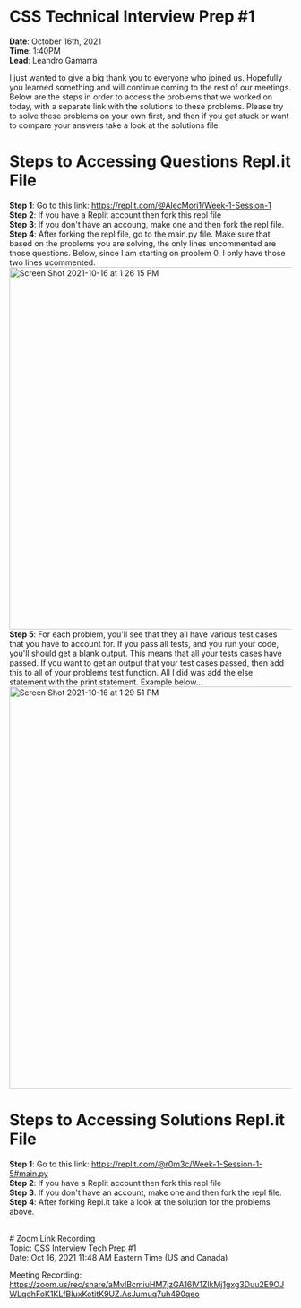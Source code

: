 # CSS Technical Interview Prep #1

<b>Date</b>: October 16th, 2021 <br>
<b>Time</b>: 1:40PM <br>
<b>Lead</b>: Leandro Gamarra <br>

I just wanted to give a big thank you to everyone who joined us. Hopefully you learned something and will continue coming to the rest of our meetings. Below are the steps in order to access the problems that we worked on today, with a separate link with the solutions to these problems. Please try to solve these problems on your own first, and then if you get stuck or want to compare your answers take a look at the solutions file.

# Steps to Accessing Questions Repl.it File

<b>Step 1</b>: Go to this link: https://replit.com/@AlecMori1/Week-1-Session-1 <br>
<b>Step 2</b>: If you have a Replit account then fork this repl file <br>
<b>Step 3</b>: If you don't have an accoung, make one and then fork the repl file. <br>
<b>Step 4</b>: After forking the repl file, go to the main.py file. Make sure that based on the problems you are solving, the only lines uncommented are those questions. Below, since I am starting on problem 0, I only have those two lines ucommented. <br> 
<img width="647" alt="Screen Shot 2021-10-16 at 1 26 15 PM" src="https://user-images.githubusercontent.com/33881291/137596676-2078d795-371a-4eee-91ce-b74e687fa9c7.png"> <br>
<b>Step 5</b>: For each problem, you'll see that they all have various test cases that you have to account for. If you pass all tests, and you run your code, you'll should get a blank output. This means that all your tests cases have passed. If you want to get an output that your test cases passed, then add this to all of your problems test function. All I did was add the else statement with the print statement. Example below... <br>
<img width="718" alt="Screen Shot 2021-10-16 at 1 29 51 PM" src="https://user-images.githubusercontent.com/33881291/137596782-2bb0382d-5887-40f7-899e-6e666ca2c10c.png">

# Steps to Accessing Solutions Repl.it File

<b>Step 1</b>: Go to this link: https://replit.com/@r0m3c/Week-1-Session-1-5#main.py <br>
<b>Step 2</b>: If you have a Replit account then fork this repl file <br>
<b>Step 3</b>: If you don't have an account, make one and then fork the repl file. <br>
<b>Step 4</b>: After forking Repl.it take a look at the solution for the problems above.

<br>
# Zoom Link Recording
<br>Topic: CSS Interview Tech Prep #1 <br>
Date: Oct 16, 2021 11:48 AM Eastern Time (US and Canada) <br>

Meeting Recording:
https://zoom.us/rec/share/aMvIBcmiuHM7jzGA16lV1ZlkMj1gxg3Duu2E9OJWLqdhFoK1KLfBIuxKotitK9UZ.AsJumuq7uh490qeo

